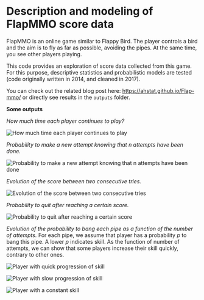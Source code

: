# Description and modeling of FlapMMO score data

FlapMMO is an online game similar to Flappy Bird. The player controls a bird and the aim is to fly as far as possible, avoiding the pipes. At the same time, you see other players playing.

This code provides an exploration of score data collected from this game. For this purpose, descriptive statistics and probabilistic models are tested (code originally written in 2014, and cleaned in 2017).

You can check out the related blog post here: https://ahstat.github.io/Flap-mmo/
or directly see results in the `outputs` folder.

**Some outputs**

*How much time each player continues to play?*

![How much time each player continues to play](outputs/01_number_attempts_20140302.png) 

*Probability to make a new attempt knowing that n attempts have been done.*

![Probability to make a new attempt knowing that n attempts have been done](outputs/03_number_attempts_conditional_20140302.png) 

*Evolution of the score between two consecutive tries.*

![Evolution of the score between two consecutive tries](outputs/05_markov_transition_20140302.png)

*Probability to quit after reaching a certain score.*

![Probability to quit after reaching a certain score](outputs/06_markov_quit_20140302.png)

*Evolution of the probability to bang each pipe as a function of the number of attempts.*
For each pipe, we assume that player has a probability $p$ to bang this pipe. A lower $p$ indicates skill. As the function of number of attempts, we can show that some players increase their skill quickly, contrary to other ones.

![Player with quick progression of skill](outputs/08_p_convol20140302_1338298679.png)

![Player with slow progression of skill](outputs/08_p_convol20140302_1116623241.png)

![Player with a constant skill](outputs/08_p_convol20140302_3230596199.png)
